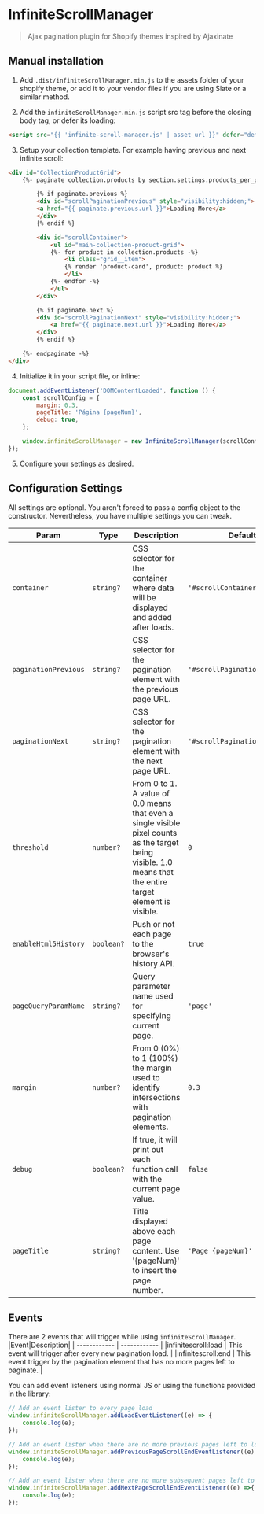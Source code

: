 # InfiniteScrollManager
> Ajax pagination plugin for Shopify themes inspired by Ajaxinate

## Manual installation


1. Add `.dist/infiniteScrollManager.min.js` to the assets folder of your shopify theme, or add it to your vendor files if you are using Slate or a similar method.

2. Add the `infiniteScrollManager.min.js` script src tag before the closing body tag, or defer its loading:

```html
<script src="{{ 'infinite-scroll-manager.js' | asset_url }}" defer="defer"></script>
```

3. Setup your collection template. For example having previous and next infinite scroll:
```html
<div id="CollectionProductGrid">
	{%- paginate collection.products by section.settings.products_per_page -%}

		{% if paginate.previous %}
		<div id="scrollPaginationPrevious" style="visibility:hidden;">
		<a href="{{ paginate.previous.url }}">Loading More</a>
		</div>
		{% endif %}

		<div id="scrollContainer">
			<ul id="main-collection-product-grid">
			{%- for product in collection.products -%}
				<li class="grid__item">
				{% render 'product-card', product: product %}
				</li>
			{%- endfor -%}
			</ul>
		</div>

		{% if paginate.next %}
		<div id="scrollPaginationNext" style="visibility:hidden;">
			<a href="{{ paginate.next.url }}">Loading More</a>
		</div>
		{% endif %}

	{%- endpaginate -%}
</div>
```

4. Initialize it in your script file, or inline:
```javascript
document.addEventListener('DOMContentLoaded', function () {
	const scrollConfig = {
		margin: 0.3,
		pageTitle: 'Página {pageNum}',
		debug: true,
	};

	window.infiniteScrollManager = new InfiniteScrollManager(scrollConfig);
});
```

5. Configure your settings as desired.

## Configuration Settings
All settings are optional. You aren't forced to pass a config object to the constructor. Nevertheless, you have multiple settings you can tweak.

| Param | Type | Description | Default |
| --- | --- | --- | --- |
| `container` | `string?` | CSS selector for the container where data will be displayed and added after loads. | `'#scrollContainer'` |
| `paginationPrevious` | `string?` | CSS selector for the pagination element with the previous page URL. | `'#scrollPaginationPrevious'` |
| `paginationNext` | `string?` | CSS selector for the pagination element with the next page URL. | `'#scrollPaginationNext'` |
| `threshold` | `number?` | From 0 to 1. A value of 0.0 means that even a single visible pixel counts as the target being visible. 1.0 means that the entire target element is visible. | `0` |
| `enableHtml5History` | `boolean?` | Push or not each page to the browser's history API. | `true` |
| `pageQueryParamName` | `string?` | Query parameter name used for specifying current page. | `'page'` |
| `margin` | `number?` | From 0 (0%) to 1 (100%) the margin used to identify intersections with pagination elements. | `0.3` |
| `debug` | `boolean?` | If true, it will print out each function call with the current page value. | `false` |
| `pageTitle` | `string?` | Title displayed above each page content. Use '{pageNum}' to insert the page number. | `'Page {pageNum}'` |

## Events
There are 2 events that will trigger while using `infiniteScrollManager`.
|Event|Description|
| ------------ | ------------ |
|infinitescroll:load | This event will trigger after every new pagination load. |
|infinitescroll:end | This event trigger by the pagination element that has no more pages left to paginate. |

You can add event listeners using normal JS or using the functions provided in the library:
```javascript
// Add an event lister to every page load
window.infiniteScrollManager.addLoadEventListener((e) => {
	console.log(e);
});

// Add an event lister when there are no more previous pages left to load.
window.infiniteScrollManager.addPreviousPageScrollEndEventListener((e) =>{
	console.log(e);
});

// Add an event lister when there are no more subsequent pages left to load.
window.infiniteScrollManager.addNextPageScrollEndEventListener((e) =>{
	console.log(e);
});
```
